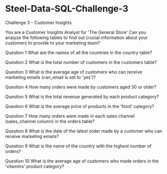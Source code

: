 # Steel-Data-SQL-Challenge-3
Challenge 3 - Customer Insights

You are a Customer Insights Analyst for 'The General Store'
Can you analyze the following tables to find out crucial information about your customers to provide to your marketing team?

Question 1 What are the names of all the countries in the country table?

Question 2 What is the total number of customers in the customers table?

Question 3 What is the average age of customers who can receive marketing emails (can_email is set to 'yes')?

Question 4 How many orders were made by customers aged 30 or older?

Question 5 What is the total revenue generated by each product category?

Question 6 What is the average price of products in the 'food' category?

Question 7 How many orders were made in each sales channel (sales_channel column) in the orders table?

Question 8 What is the date of the latest order made by a customer who can receive marketing emails?

Question 9 What is the name of the country with the highest number of orders?

Question 10 What is the average age of customers who made orders in the 'vitamins' product category?
